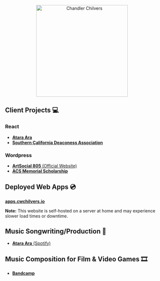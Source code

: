 <div align="center">
    <img width="300px" height="auto" src="https://github.com/cwchilvers/cwchilvers/assets/59628271/cbc17b35-4f66-47bd-ad86-6d70010ac28a" alt="Chandler Chilvers">
</div>

## Client Projects 💻
### React
* [**Atara Ara**](https://atara-ara.com)
* [**Southern California Deaconess Association**](https://socaldeaconess.com)
### Wordpress
* [**ArtSocial 805** (Official Website)](https://www.artsocial805.com/)
* [**ACS Memorial Scholarship**](https://www.acsmemorialscholarship.org/)

## Deployed Web Apps 💿
[**apps.cwchilvers.io**](https://apps.cwchilvers.io/)

**Note:** This website is self-hosted on a server at home and may experience slower load times or downtime.

## Music Songwriting/Production 🎵
* [**Atara Ara** (Spotify)](https://open.spotify.com/artist/14OyPLu62THKH6fGLtjowq?si=aTJleoNuSNWcyskdHsbveA)

## Music Composition for Film & Video Games 🎞️
* [**Bandcamp**](https://chandlerchilvers.bandcamp.com/)
